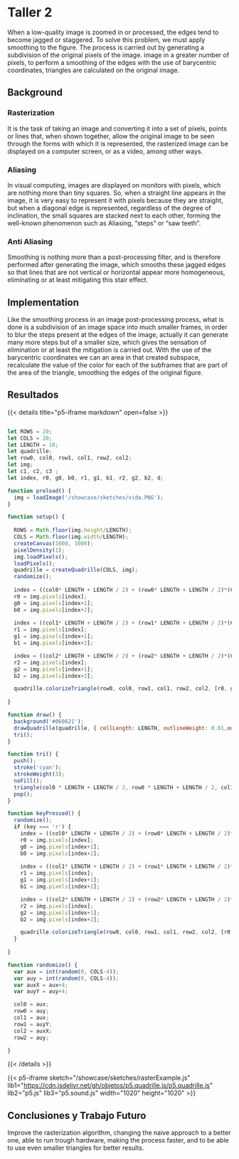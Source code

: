 # Taller 2

When a low-quality image is zoomed in or processed, the edges tend to become jagged or staggered. To solve this problem, we must apply smoothing to the figure. The process is carried out by generating a subdivision of the original pixels of the image. image in a greater number of pixels, to perform a smoothing of the edges with the use of barycentric coordinates, triangles are calculated on the original image.


## Background

### Rasterization

It is the task of taking an image and converting it into a set of pixels, points or lines that, when shown together, allow the original image to be seen through the forms with which it is represented, the rasterized image can be displayed on a computer screen, or as a video, among other ways.

### Aliasing

In visual computing, images are displayed on monitors with pixels, which are nothing more than tiny squares.
So, when a straight line appears in the image, it is very easy to represent it with pixels because they are straight, but when a diagonal edge is represented, regardless of the degree of inclination, the small squares are stacked next to each other, forming the well-known phenomenon such as Aliasing, “steps” or “saw teeth”.

### Anti Aliasing

Smoothing is nothing more than a post-processing filter, and is therefore performed after generating the image, which smooths these jagged edges so that lines that are not vertical or horizontal appear more homogeneous, eliminating or at least mitigating this stair effect.

## Implementation

Like the smoothing process in an image post-processing process, what is done is a subdivision of an image space into much smaller frames, in order to blur the steps present at the edges of the image, actually it can generate many more steps but of a smaller size, which gives the sensation of elimination or at least the mitigation is carried out.
With the use of the barycentric coordinates we can an area in that created subspace, recalculate the value of the color for each of the subframes that are part of the area of ​​the triangle, smoothing the edges of the original figure.
## Resultados
 {{< details title="p5-iframe markdown" open=false >}}

```js

let ROWS = 20;
let COLS = 20;
let LENGTH = 10;
let quadrille;
let row0, col0, row1, col1, row2, col2;
let img;
let c1, c2, c3 ;
let index, r0, g0, b0, r1, g1, b1, r2, g2, b2, d;

function preload() {
  img = loadImage('/showcase/sketches/vida.PNG');
}

function setup() {
  
  ROWS = Math.floor(img.height/LENGTH);
  COLS = Math.floor(img.width/LENGTH);
  createCanvas(1000, 1000);
  pixelDensity(1);
  img.loadPixels();
  loadPixels();
  quadrille = createQuadrille(COLS, img);
  randomize();
  
  index = ((col0* LENGTH + LENGTH / 2) + (row0* LENGTH + LENGTH / 2)*(COLS*LENGTH))*4;
  r0 = img.pixels[index];
  g0 = img.pixels[index+1];
  b0 = img.pixels[index+2];
  
  index = ((col1* LENGTH + LENGTH / 2) + (row1* LENGTH + LENGTH / 2)*(COLS*LENGTH))*4;
  r1 = img.pixels[index];
  g1 = img.pixels[index+1];
  b1 = img.pixels[index+2];

  index = ((col2* LENGTH + LENGTH / 2) + (row2* LENGTH + LENGTH / 2)*(COLS*LENGTH))*4;
  r2 = img.pixels[index];
  g2 = img.pixels[index+1];
  b2 = img.pixels[index+2];

  quadrille.colorizeTriangle(row0, col0, row1, col1, row2, col2, [r0, g0, b0], [r1, g1, b1], [r2, g2, b2]);
  
}

function draw() {
  background('#060621');
  drawQuadrille(quadrille, { cellLength: LENGTH, outlineWeight: 0.01,outline: 'green' });
  tri();
}

function tri() {
  push();
  stroke('cyan');
  strokeWeight(3);
  noFill();
  triangle(col0 * LENGTH + LENGTH / 2, row0 * LENGTH + LENGTH / 2, col1 * LENGTH + LENGTH / 2, row1 * LENGTH + LENGTH / 2, col2 * LENGTH + LENGTH / 2, row2 * LENGTH + LENGTH / 2);
  pop();
}

function keyPressed() {
  randomize();
  if (key === 'r') {
    index = ((col0* LENGTH + LENGTH / 2) + (row0* LENGTH + LENGTH / 2)*(COLS*LENGTH))*4;
    r0 = img.pixels[index];
    g0 = img.pixels[index+1];
    b0 = img.pixels[index+2];
    
    index = ((col1* LENGTH + LENGTH / 2) + (row1* LENGTH + LENGTH / 2)*(COLS*LENGTH))*4;
    r1 = img.pixels[index];
    g1 = img.pixels[index+1];
    b1 = img.pixels[index+2];

    index = ((col2* LENGTH + LENGTH / 2) + (row2* LENGTH + LENGTH / 2)*(COLS*LENGTH))*4;
    r2 = img.pixels[index];
    g2 = img.pixels[index+1];
    b2 = img.pixels[index+2];

    quadrille.colorizeTriangle(row0, col0, row1, col1, row2, col2, [r0, g0, b0], [r1, g1, b1], [r2, g2, b2]);
  }
  
}

function randomize() {
  var aux = int(random(0, COLS-4));
  var auy = int(random(0, COLS-4));
  var auxX = aux+4;
  var auyY = auy+4;

  col0 = aux;
  row0 = auy;
  col1 = aux;
  row1 = auyY;
  col2 = auxX;
  row2 = auy;

}


```
{{< /details >}}




{{< p5-iframe sketch="/showcase/sketches/rasterExample.js" lib1="https://cdn.jsdelivr.net/gh/objetos/p5.quadrille.js/p5.quadrille.js" lib2="p5.js" lib3="p5.sound.js"  width="1020" height="1020" >}}

## Conclusiones y Trabajo Futuro
Improve the rasterization algorithm, changing the naive approach to a better one, able to run trough hardware, making the process faster, and to be able to use even smaller triangles for better results.
